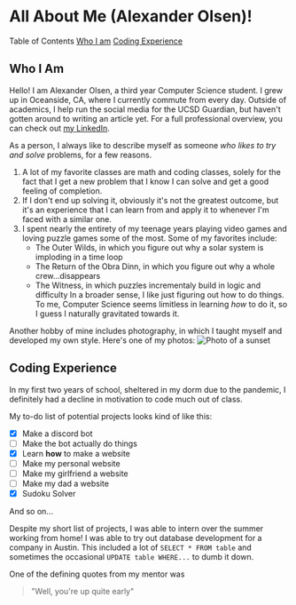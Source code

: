 # All About Me (Alexander Olsen)!

Table of Contents
[Who I am](#who-i-am)
[Coding Experience](#coding-experience)

## Who I Am

Hello! I am Alexander Olsen, a third year Computer Science student. I grew up in Oceanside, CA, where I currently commute from every day. Outside of academics, I help run the social media for the UCSD Guardian, but haven't gotten around to writing an article yet. For a full professional overview, you can check out [my LinkedIn](https://www.linkedin.com/in/alexander-w-olsen/).

As a person, I always like to describe myself as someone *who likes to try and solve* problems, for a few reasons.
1. A lot of my favorite classes are math and coding classes, solely for the fact that I get a new problem that I know I can solve and get a good feeling of completion.
2. If I don't end up solving it, obviously it's not the greatest outcome, but it's an experience that I can learn from and apply it to whenever I'm faced with a similar one. 
3. I spent nearly the entirety of my teenage years playing video games and loving puzzle games some of the most. Some of my favorites include:
   - The Outer Wilds, in which you figure out why a solar system is imploding in a time loop
   - The Return of the Obra Dinn, in which you figure out why a whole crew...disappears
   - The Witness, in which puzzles incrementaly build in logic and difficulty
In a broader sense, I like just figuring out how to do things. To me, Computer Science seems limitless in learning *how* to do it, so I guess I naturally gravitated towards it. 

Another hobby of mine includes photography, in which I taught myself and developed my own style. Here's one of my photos:
![Photo of a sunset](IMG_7647.JPG)

## Coding Experience

In my first two years of school, sheltered in my dorm due to the pandemic, I definitely had a decline in motivation to code much out of class. 

My to-do list of potential projects looks kind of like this:
- [x] Make a discord bot
- [ ] Make the bot actually do things
- [x] Learn **how** to make a website
- [ ] Make my personal website
- [ ] Make my girlfriend a website
- [ ] Make my dad a website
- [x] Sudoku Solver

And so on...

Despite my short list of projects, I was able to intern over the summer working from home! I was able to try out database development for a company in Austin. This included a lot of `SELECT * FROM table` and sometimes the occasional `UPDATE table WHERE...` to dumb it down.

One of the defining quotes from my mentor was
> "Well, you're up quite early"

